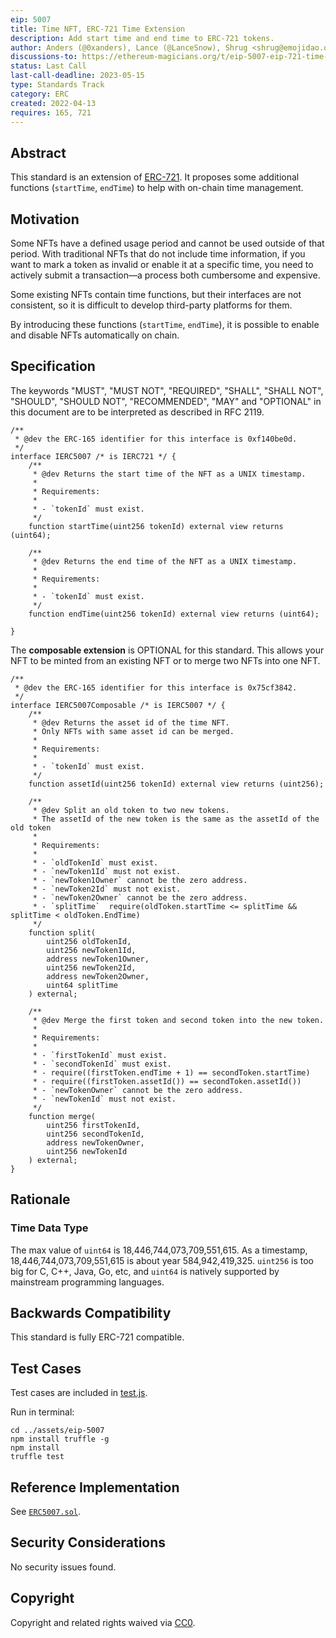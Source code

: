 ```yaml
---
eip: 5007
title: Time NFT, ERC-721 Time Extension
description: Add start time and end time to ERC-721 tokens.
author: Anders (@0xanders), Lance (@LanceSnow), Shrug <shrug@emojidao.org>
discussions-to: https://ethereum-magicians.org/t/eip-5007-eip-721-time-extension/8924
status: Last Call
last-call-deadline: 2023-05-15
type: Standards Track
category: ERC
created: 2022-04-13
requires: 165, 721
---
```


## Abstract

This standard is an extension of [ERC-721](./eip-721.md). It proposes some additional functions (`startTime`, `endTime`) to help with on-chain time management.

## Motivation

Some NFTs have a defined usage period and cannot be used outside of that period. With traditional NFTs that do not include time information, if you want to mark a token as invalid or enable it at a specific time, you need to actively submit a transaction—a process both cumbersome and expensive.

Some existing NFTs contain time functions, but their interfaces are not consistent, so it is difficult to develop third-party platforms for them.

By introducing these functions (`startTime`, `endTime`), it is possible to enable and disable NFTs automatically on chain.

## Specification

The keywords "MUST", "MUST NOT", "REQUIRED", "SHALL", "SHALL NOT", "SHOULD", "SHOULD NOT", "RECOMMENDED", "MAY" and "OPTIONAL" in this document are to be interpreted as described in RFC 2119.

```solidity
/**
 * @dev the ERC-165 identifier for this interface is 0xf140be0d.
 */
interface IERC5007 /* is IERC721 */ {
    /**
     * @dev Returns the start time of the NFT as a UNIX timestamp.
     *
     * Requirements:
     *
     * - `tokenId` must exist.
     */
    function startTime(uint256 tokenId) external view returns (uint64);
    
    /**
     * @dev Returns the end time of the NFT as a UNIX timestamp.
     *
     * Requirements:
     *
     * - `tokenId` must exist.
     */
    function endTime(uint256 tokenId) external view returns (uint64);

}
```

The **composable extension** is OPTIONAL for this standard. This allows your NFT to be minted from an existing NFT or to merge two NFTs into one NFT.

```solidity
/**
 * @dev the ERC-165 identifier for this interface is 0x75cf3842.
 */
interface IERC5007Composable /* is IERC5007 */ {
    /**
     * @dev Returns the asset id of the time NFT.
     * Only NFTs with same asset id can be merged.
     * 
     * Requirements:
     *
     * - `tokenId` must exist.
     */
    function assetId(uint256 tokenId) external view returns (uint256);

    /**
     * @dev Split an old token to two new tokens.
     * The assetId of the new token is the same as the assetId of the old token
     *
     * Requirements:
     *
     * - `oldTokenId` must exist.
     * - `newToken1Id` must not exist.
     * - `newToken1Owner` cannot be the zero address.
     * - `newToken2Id` must not exist.
     * - `newToken2Owner` cannot be the zero address.
     * - `splitTime`  require(oldToken.startTime <= splitTime && splitTime < oldToken.EndTime)
     */
    function split(
        uint256 oldTokenId,
        uint256 newToken1Id,
        address newToken1Owner,
        uint256 newToken2Id,
        address newToken2Owner,
        uint64 splitTime
    ) external;

    /**
     * @dev Merge the first token and second token into the new token.
     *
     * Requirements:
     *
     * - `firstTokenId` must exist.
     * - `secondTokenId` must exist.
     * - require((firstToken.endTime + 1) == secondToken.startTime)
     * - require((firstToken.assetId()) == secondToken.assetId())
     * - `newTokenOwner` cannot be the zero address.
     * - `newTokenId` must not exist.
     */
    function merge(
        uint256 firstTokenId,
        uint256 secondTokenId,
        address newTokenOwner,
        uint256 newTokenId
    ) external;
}
```

## Rationale

### Time Data Type

The max value of `uint64` is 18,446,744,073,709,551,615. As a timestamp, 18,446,744,073,709,551,615 is about year 584,942,419,325. `uint256` is too big for C, C++, Java, Go, etc, and `uint64` is natively supported by mainstream programming languages.

## Backwards Compatibility

This standard is fully ERC-721 compatible.

## Test Cases

Test cases are included in [test.js](../assets/eip-5007/test/test.js). 

Run in terminal:

```shell
cd ../assets/eip-5007
npm install truffle -g
npm install
truffle test
```
 
## Reference Implementation

See [`ERC5007.sol`](../assets/eip-5007/contracts/ERC5007.sol).

## Security Considerations

No security issues found.

## Copyright

Copyright and related rights waived via [CC0](../LICENSE.md).
